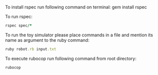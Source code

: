 To install rspec run following command on terminal:
gem install rspec

To run rspec:
```ruby
rspec spec/*
```

To run the toy simulator please place commands in a file and mention its name as argument to the ruby command:

```ruby
ruby robot.rb input.txt
```
To execute rubocop run following command from root directory:
```ruby
rubocop
```